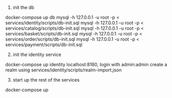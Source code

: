 1. init the db

docker-compose up db
mysql -h 127.0.0.1 -u root -p < services/identity/scripts/db-init.sql 
mysql -h 127.0.0.1 -u root -p < services/catalog/scripts/db-init.sql 
mysql -h 127.0.0.1 -u root -p < services/basket/scripts/db-init.sql 
mysql -h 127.0.0.1 -u root -p < services/order/scripts/db-init.sql
mysql -h 127.0.0.1 -u root -p < services/payment/scripts/db-init.sql

2. init the identity service

docker-compose up identity
localhost:8180, login with admin:admin
create a realm using services/identity/scripts/realm-import.json

3. start up the rest of the services

docker-compose up
